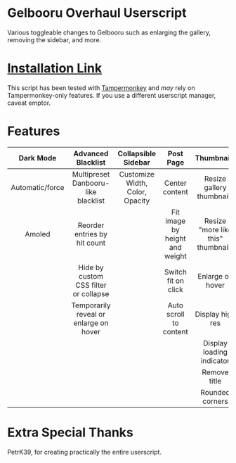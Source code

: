 # Gelbooru Overhaul Userscript

Various toggleable changes to Gelbooru such as enlarging the gallery, removing the sidebar, and more.

<!--![Gif of Gelbooru Overhaul Userscript in Action](./doc/demo.gif)-->

# [Installation Link](https://github.com/Enchoseon/gelbooru-overhaul-userscript/raw/main/gelbooru-overhaul.user.js)

This script has been tested with [Tampermonkey](https://www.tampermonkey.net/) and *may* rely on Tampermonkey-only features. If you use a different userscript manager, caveat emptor.

# Features

| Dark Mode         | Advanced Blacklist                       | Collapsible Sidebar                | Post Page                        | Thumbnails                          | Fast Download                         | Infinite Scroll   |
|:-----------------:|:----------------------------------------:|:----------------------------------:|:--------------------------------:|:-----------------------------------:|:-------------------------------------:|:-----------------:|
| Automatic/force   | Multipreset Danbooru-like blacklist      | Customize Width, Color, Opacity    | Center content                   | Resize gallery thumbnails           | RMB to download from post/thumbnail   | Top paginator     |
| Amoled            | Reorder entries by hit count             |                                    | Fit image by height and weight   | Resize "more like this" thumbnails  | File name pattern                     | Goto top button   |
|                   | Hide by custom CSS filter or collapse    |                                    | Switch fit on click              | Enlarge on hover                    | Tag saving                            |                   |
|                   | Temporarily reveal or enlarge on hover   |                                    | Auto scroll to content           |   Display high res                  |                                       |                   |
|                   |                                          |                                    |                                  |   Display loading indicator         |                                       |                   |
|                   |                                          |                                    |                                  |   Remove title                      |                                       |                   |
|                   |                                          |                                    |                                  |   Rounded corners                   |                                       |                   |

# Extra Special Thanks

PetrK39, for creating practically the entire userscript.
